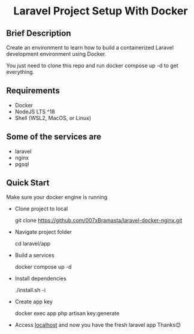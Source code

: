<h1 style="text-align:center">Laravel Project Setup With Docker</h1>

## Brief Description
Create an environment to learn how to build a containerized Laravel development environment using Docker.

You just need to clone this repo and run docker compose up -d to get everything.

## Requirements

- Docker
- NodeJS LTS ^18
- Shell (WSL2, MacOS, or Linux)

## Some of the services are
- laravel
- nginx
- pgsql 
  

## Quick Start
Make sure your docker engine is running
- Clone project to local
  
  git clone https://github.com/007xBramasta/laravel-docker-nginx.git
  
- Navigate project folder
  
  cd laravel/app
  
- Build a services
  
  docker compose up -d
  
- Install dependencies
  
  ./install.sh -i
  
- Create app key
  
  docker exec app php artisan key:generate
  
- Access [localhost](http://localhost) and now you have the fresh laravel app
Thanks😊
